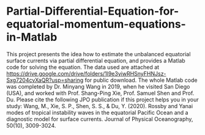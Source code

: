 # Partial-Differential-Equation-for-equatorial-momentum-equations-in-Matlab
This project presents the idea how to estimate the unbalanced equatorial surface currents via partial differential equation, and provides a Matlab code for solving the equation. The data used are attached at https://drive.google.com/drive/folders/1l9e3yiwRHSnyFHNJsz-Sxg7204cvXaQR?usp=sharing for public download.
The whole Matlab code was completed by Dr. Minyang Wang in 2019, when he visited San Diego (USA), and worked with Prof. Shang-Ping Xie, Prof. Samuel Shen and Prof. Du. 
Please cite the following JPO publication if this project helps you in your study: Wang, M., Xie, S. P., Shen, S. S., & Du, Y. (2020). Rossby and Yanai modes of tropical instability waves in the equatorial Pacific Ocean and a diagnostic model for surface currents. Journal of Physical Oceanography, 50(10), 3009-3024.
